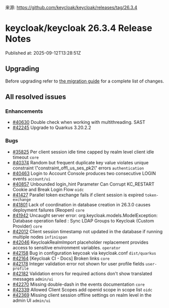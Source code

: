 来源: https://github.com/keycloak/keycloak/releases/tag/26.3.4

# keycloak/keycloak 26.3.4 Release Notes

Published at: 2025-09-12T13:28:51Z

<div>

<h2>Upgrading</h2>
<p>Before upgrading refer to <a href="https://www.keycloak.org/docs/latest/upgrading/#migration-changes">the migration guide</a> for a complete list of changes.</p>

<h2>All resolved issues</h2>



<h3>Enhancements</h3>
<ul>
<li><a href="https://github.com/keycloak/keycloak/issues/40630">#40630</a> Double check when working with multithreading. SAST </li>
<li><a href="https://github.com/keycloak/keycloak/issues/42245">#42245</a> Upgrade to Quarkus 3.20.2.2 </li>
</ul>

<h3>Bugs</h3>
<ul>
<li><a href="https://github.com/keycloak/keycloak/issues/35825">#35825</a> Per client session idle time capped by realm level client idle timeout <code>core</code></li>
<li><a href="https://github.com/keycloak/keycloak/issues/40374">#40374</a> Random but frequent duplicate key value violates unique constraint \"constraint_offl_us_ses_pk2\" errors <code>authentication</code></li>
<li><a href="https://github.com/keycloak/keycloak/issues/40463">#40463</a> Login to Account Console produces two consecutive LOGIN events <code>account/ui</code></li>
<li><a href="https://github.com/keycloak/keycloak/issues/40857">#40857</a> Unbounded login_hint Parameter Can Corrupt KC_RESTART Cookie and Break Login Flow <code>oidc</code></li>
<li><a href="https://github.com/keycloak/keycloak/issues/41427">#41427</a> Parallel token exchange fails if client session is expired <code>token-exchange</code></li>
<li><a href="https://github.com/keycloak/keycloak/issues/41801">#41801</a> Lack of coordination in database creation in 26.3.0 causes deployment failures (Reopen) <code>core</code></li>
<li><a href="https://github.com/keycloak/keycloak/issues/41942">#41942</a> Uncaught server error: org.keycloak.models.ModelException: Database operation failed : Sync LDAP Groups to Keycloak (Custom Provider) <code>core</code></li>
<li><a href="https://github.com/keycloak/keycloak/issues/42012">#42012</a> Client session timestamp not updated in the database if running multiple nodes <code>infinispan</code></li>
<li><a href="https://github.com/keycloak/keycloak/issues/42046">#42046</a> KeycloakRealmImport placeholder replacement provides access to sensitive environment variables. <code>operator</code></li>
<li><a href="https://github.com/keycloak/keycloak/issues/42158">#42158</a> Bug in configuration keycoak via keycloak.conf <code>dist/quarkus</code></li>
<li><a href="https://github.com/keycloak/keycloak/issues/42164">#42164</a> [Keycloak CI - Docs] Broken links <code>core</code></li>
<li><a href="https://github.com/keycloak/keycloak/issues/42178">#42178</a> Integer validation error not shown for user profile fields <code>user-profile</code></li>
<li><a href="https://github.com/keycloak/keycloak/issues/42182">#42182</a> Validation errors for required actions don't show translated messages <code>admin/ui</code></li>
<li><a href="https://github.com/keycloak/keycloak/issues/42270">#42270</a> Missing double-dash in the events documentation <code>core</code></li>
<li><a href="https://github.com/keycloak/keycloak/issues/42339">#42339</a> Allowed Client Scopes add openid scope in scope list <code>oidc</code></li>
<li><a href="https://github.com/keycloak/keycloak/issues/42369">#42369</a> Missing client session offline settings on realm level in the admin UI <code>admin/ui</code></li>
</ul>

</div>